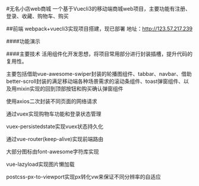 #无名小店web商城
一个基于Vuecli3的移动端商城web项目，主要功能有注册、登录、收藏、购物车、购买

##前端
webpack+vuecli3实现项目搭建，现已部署 地址：http://123.57.217.239

####功能演示



####主要技术
活用组件化开发思想，将项目常用部分进行封装插槽，提升代码的复用性。

主要包括借助vue-awesome-swiper封装的轮播图组件、tabbar、navbar、借助better-scroll封装的满足移动端各种场景需求的滚动条组件、toast弹窗组件、以及用mixin实现的回到顶部按钮和购买确认弹窗组件

使用axios二次封装不同页面的网络请求

通过vuex实现购物车功能和登录状态管理

vuex-persistedstate实现vuex状态持久化

通过vue-router(keep-alive)实现前端路由

大部分图标由font-awesome字符库实现

vue-lazyload实现图片懒加载

postcss-px-to-viewport实现px转化vw来保证不同分辨率的自适应





